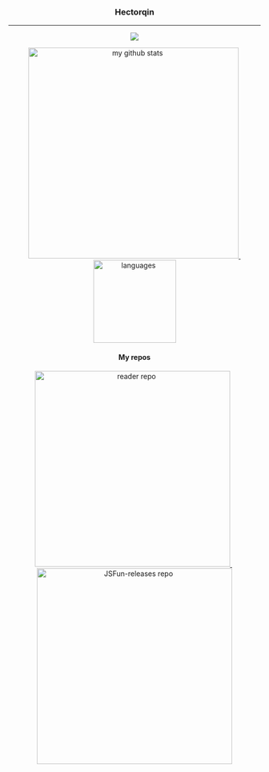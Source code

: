 <!--
**hectorqin/hectorqin** is a ✨ _special_ ✨ repository because its `README.md` (this file) appears on your GitHub profile.

Here are some ideas to get you started:

- 🔭 I’m currently working on ...
- 🌱 I’m currently learning ...
- 👯 I’m looking to collaborate on ...
- 🤔 I’m looking for help with ...
- 💬 Ask me about ...
- 📫 How to reach me: ...
- 😄 Pronouns: ...
- ⚡ Fun fact: ...
-->
<h3 align="center">Hectorqin</h3>

---

<a href="#">
    <p align="center">
        <img src="https://github-profile-trophy.vercel.app/?username=hectorqin&column=7&theme=onedark&no-frame=true&no-bg=true"/>
    </p>
</a>
<a align="center" href="#">
    <p align="center">
    <img src="https://github-readme-stats.vercel.app/api?username=hectorqin&show_icons=true&theme=onedark&hide_border=true&bg_color=00000000" alt="my github stats" width="420"/>&nbsp;<img src="https://github-readme-stats.vercel.app/api/top-langs/?username=hectorqin&layout=compact&theme=onedark&hide_border=true&bg_color=00000000" alt="languages" height="165">
    </p>
</a>

<h4 align="center">My repos</h4>

<p align="center">
    <a align="center" href="https://github.com/hectorqin/reader">
        <img src="https://github-readme-stats-hectorqin.vercel.app/api/pin/?username=hectorqin&repo=reader&theme=onedark&hide_border=true&bg_color=00000000&foreign_object=true&description_line_count=3" alt="reader repo" width="390"/>
    </a>
    &nbsp;
    <a align="center" href="https://github.com/hectorqin/JSFun-releases">
        <img src="https://github-readme-stats-hectorqin.vercel.app/api/pin/?username=hectorqin&repo=JSFun-releases&theme=onedark&hide_border=true&bg_color=00000000&foreign_object=true&description_line_count=3" alt="JSFun-releases repo" width="390">
   </a>
</p>
